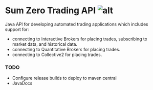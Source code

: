 
# Sum Zero Trading API         ![alt](https://travis-ci.org/rterp/SumZeroTrading.svg?branch=master)

Java API for developing automated trading applications which includes support for:
* connecting to Interactive Brokers for placing trades, subscribing to market data, and historical data.
* connecting to Quantitative Brokers for placing trades.
* connecting to Collective2 for placing trades.


### TODO
* Configure release builds to deploy to maven central
* JavaDocs








